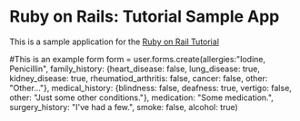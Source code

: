 # Ruby on Rails: Tutorial Sample App

This is a sample application for the [Ruby on Rail Tutorial](http://railstutorial.org)

#This is an example form
form = user.forms.create(allergies:"Iodine, Penicillin", family_history: {heart_disease: false, lung_disease: true, kidney_disease: true, rheumatiod_arthritis: false, cancer: false, other: "Other..."}, medical_history: {blindness: false, deafness: true, vertigo: false, other: "Just some other conditions."}, medication: "Some medication.", surgery_history: "I've had a few.", smoke: false, alcohol: true)